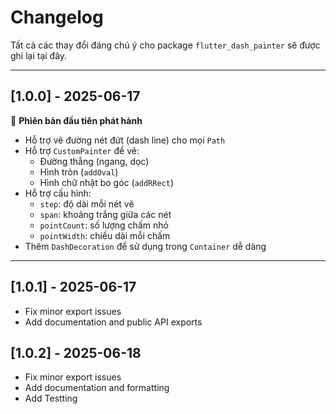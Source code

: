 # Changelog

Tất cả các thay đổi đáng chú ý cho package `flutter_dash_painter` sẽ được ghi lại tại đây.

---

## [1.0.0] - 2025-06-17

🎉 **Phiên bản đầu tiên phát hành**

- Hỗ trợ vẽ đường nét đứt (dash line) cho mọi `Path`
- Hỗ trợ `CustomPainter` để vẽ:
  - Đường thẳng (ngang, dọc)
  - Hình tròn (`addOval`)
  - Hình chữ nhật bo góc (`addRRect`)
- Hỗ trợ cấu hình:
  - `step`: độ dài mỗi nét vẽ
  - `span`: khoảng trắng giữa các nét
  - `pointCount`: số lượng chấm nhỏ
  - `pointWidth`: chiều dài mỗi chấm
- Thêm `DashDecoration` để sử dụng trong `Container` dễ dàng

---

## [1.0.1] - 2025-06-17

- Fix minor export issues
- Add documentation and public API exports

## [1.0.2] - 2025-06-18

- Fix minor export issues
- Add documentation and formatting
- Add Testting
